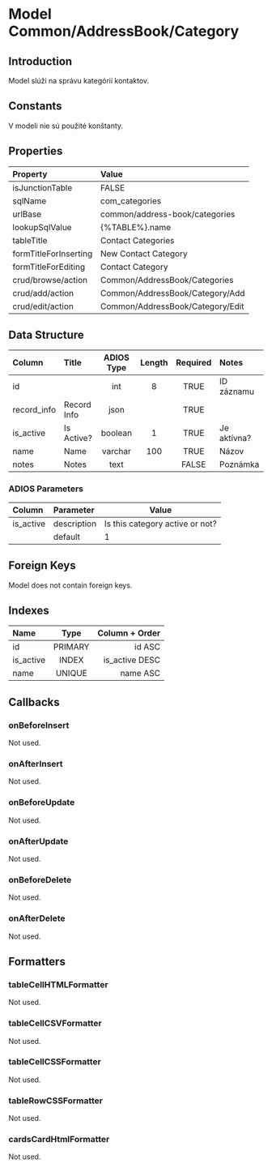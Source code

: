 # Model Common/AddressBook/Category

## Introduction
Model slúži na správu kategórií kontaktov.

## Constants
V modeli nie sú použité konštanty.

## Properties

| Property              | Value                            |
| :-------------------- | :------------------------------- |
| isJunctionTable       | FALSE                            |
| sqlName               | com_categories                   |
| urlBase               | common/address-book/categories   |
| lookupSqlValue        | {%TABLE%}.name                   |
| tableTitle            | Contact Categories               |
| formTitleForInserting | New Contact Category             |
| formTitleForEditing   | Contact Category                 |
| crud/browse/action    | Common/AddressBook/Categories    |
| crud/add/action       | Common/AddressBook/Category/Add  |
| crud/edit/action      | Common/AddressBook/Category/Edit |

## Data Structure
| Column      | Title       | ADIOS Type | Length | Required | Notes       |
| :---------- | :---------- | :--------: | :----: | :------: | :---------- |
| id          |             |    int     |   8    |   TRUE   | ID záznamu  |
| record_info | Record Info |    json    |        |   TRUE   |             |
| is_active   | Is Active?  |  boolean   |   1    |   TRUE   | Je aktívna? |
| name        | Name        |  varchar   |  100   |   TRUE   | Názov       |
| notes       | Notes       |    text    |        |  FALSE   | Poznámka    |


### ADIOS Parameters
| Column    | Parameter   | Value                           |
| :-------- | :---------- | ------------------------------- |
| is_active | description | Is this category active or not? |
|           | default     | 1                               |

## Foreign Keys
Model does not contain foreign keys.

## Indexes
| Name      |  Type   | Column + Order |
| :-------- | :-----: | -------------: |
| id        | PRIMARY |         id ASC |
| is_active |  INDEX  | is_active DESC |
| name      | UNIQUE  |       name ASC |

## Callbacks

### onBeforeInsert
Not used.

### onAfterInsert
Not used.

### onBeforeUpdate
Not used.

### onAfterUpdate
Not used.

### onBeforeDelete
Not used.

### onAfterDelete
Not used.

## Formatters

### tableCellHTMLFormatter
Not used.

### tableCellCSVFormatter
Not used.

### tableCellCSSFormatter
Not used.

### tableRowCSSFormatter
Not used.

### cardsCardHtmlFormatter
Not used.
